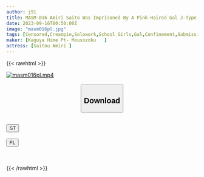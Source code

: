 ```yaml
---
author: j91
title: MASM-016 Amiri Saito Was Imprisoned By A Pink-Haired Gal J-Type, And She Was Abused, And Her Adult Pride Was Shattered, And She Was Squeezed In Reverse
date: 2023-09-16T00:50:00Z
image: "masm016pl.jpg"
tags: [Censored,Creampie,Solowork,School Girls,Gal,Confinement,Submissive Men	]
maker: [Kaguya Hime Pt- Mousozoku   ]
actress: [Saitou Amiri ]
---
```



{{< rawhtml >}}

<div class="video" data-videoid="0APxKgzb8gUb72g">
    <a href="javascript:;">
        <img src="https://my.j91.asia/posts/masm016pl/masm016pl.jpg" width="WIDTH" height="HEIGHT" alt="masm016pl.mp4" loading="lazy">
    </a>
</div>

<script type="text/javascript" src="https://j91.asia/asset/on-demand-st.js"></script>

<br>
  <link rel="stylesheet" href="https://j91.asia/asset/bs5.css">
  
  <center>
  <button class="btn btn-primary" type="button" data-bs-toggle="collapse" data-bs-target=".multi-collapse" aria-expanded="false" aria-controls="multiCollapseExample1 multiCollapseExample2"><h2>Download</h2></button></center>
</p>
<div class="row">
  <div class="col">
    <div class="collapse multi-collapse" id="multiCollapseExample1">
      <div class="card card-body">
	      	      <br>
<div class="buttons">  
<a href="https://streamtape.to/v/0APxKgzb8gUb72g"><button class="btn-hover color-3"><i class="fa fa-download"></i> ST</button></a></div>
    </div>
  </div>
</div>
  <div class="col">
    <div class="collapse multi-collapse" id="multiCollapseExample2">
      <div class="card card-body">
	      <br>
<div class="buttons">
    <a href="https://filelions.online/f/cufeavzgyqac"><button class="btn-hover color-9"><i class="fa fa-download"></i> FL</button></a></div>
<br><br>
      </div>
    </div>
  </div>
</div>

{{< /rawhtml >}}

